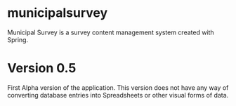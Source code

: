 # municipalsurvey

Municipal Survey is a survey content management system created with Spring. 

# Version 0.5
First Alpha version of the application. This version does not have any way of converting database entries into Spreadsheets or other visual forms of data.
